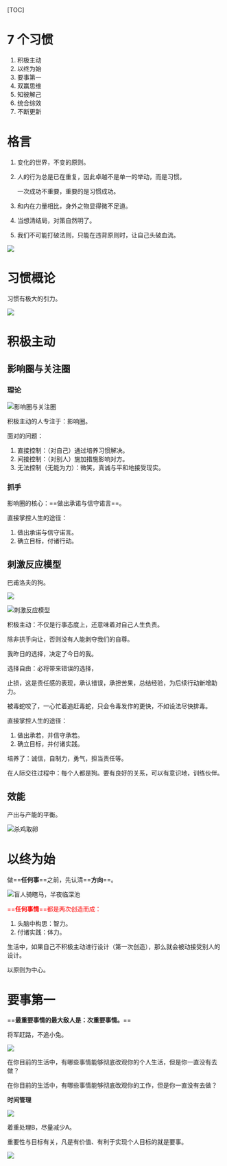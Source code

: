 [TOC]

# 7 个习惯

1. 积极主动
2. 以终为始
3. 要事第一
4. 双赢思维
5. 知彼解己
6. 统合综效
7. 不断更新

# 格言

1. 变化的世界，不变的原则。

2. 人的行为总是已在重复，因此卓越不是单一的举动，而是习惯。

   一次成功不重要，重要的是习惯成功。

3. 和内在力量相比，身外之物显得微不足道。

4. 当想清结局，对策自然明了。

5. 我们不可能打破法则，只能在违背原则时，让自己头破血流。

![](images/tou_po_xie_liu.jpeg)

# 习惯概论

习惯有极大的引力。



![](images/20191117111829.jpg)



# 积极主动

## 影响圈与关注圈

### 理论

![影响圈与关注圈](images/20191029140825.jpg)

积极主动的人专注于：影响圈。

面对的问题：

1. 直接控制：（对自己）通过培养习惯解决。
2. 间接控制：（对别人）施加措施影响对方。
3. 无法控制（无能为力）：微笑，真诚与平和地接受现实。

### 抓手

影响圈的核心：==做出承诺与信守诺言==。

直接掌控人生的途径：

1. 做出承诺与信守诺言。
2. 确立目标，付诸行动。

## 刺激反应模型

巴甫洛夫的狗。

![](images/20191030232201.jpg)





![刺激反应模型](images/20191029141104.jpg)

积极主动：不仅是行事态度上，还意味着对自己人生负责。

除非拱手向让，否则没有人能剥夺我们的自尊。

我昨日的选择，决定了今日的我。



选择自由：必将带来错误的选择，

止损，这是责任感的表现，承认错误，承担苦果，总结经验，为后续行动新增助力。

被毒蛇咬了，一心忙着追赶毒蛇，只会令毒发作的更快，不如设法尽快排毒。



直接掌控人生的途径：

1. 做出承若，并信守承若。
2. 确立目标，并付诸实践。

培养了：诚信，自制力，勇气，担当责任等。



在人际交往过程中：每个人都是狗。要有良好的关系，可以有意识地，训练伙伴。



## 效能

产出与产能的平衡。

![杀鸡取卵](images/20191117110859.jpg)

# 以终为始

做==**任何事**==之前，先认清==**方向**==。

![盲人骑瞎马，半夜临深池](images/image-20191117105330434.png)

<font color=red>==**任何事情**==都是两次创造而成：</font>

1. 头脑中构思：智力。
2. 付诸实践：体力。

生活中，如果自己不积极主动进行设计（第一次创造），那么就会被动接受别人的设计。



以原则为中心。

# 要事第一

==**最重要事情的最大敌人是：次重要事情。**==


将军赶路，不追小兔。

![](images/timg.jpeg)

在你目前的生活中，有哪些事情能够彻底改观你的个人生活，但是你一直没有去做？

在你目前的生活中，有哪些事情能够彻底改观你的工作，但是你一直没有去做？



**时间管理**

![](images/20100903092000-1120353630.jpg)

着重处理B，尽量减少A。

重要性与目标有关，凡是有价值、有利于实现个人目标的就是要事。



![](images/1718ff418e62993d3fe2425f.png!custom660.jpg)